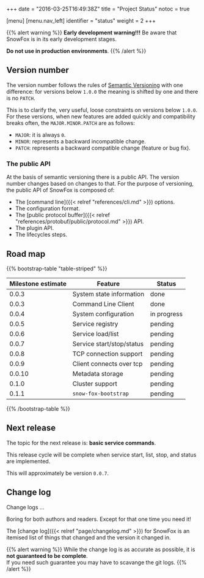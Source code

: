 +++
date = "2016-03-25T16:49:38Z"
title = "Project Status"
notoc = true

[menu]
  [menu.nav_left]
    identifier = "status"
    weight = 2
+++

{{% alert warning %}}
  **Early development warning!!!**
  Be aware that SnowFox is in its early development stages.

  **Do not use in production environments**.
{{% /alert %}}


Version number
--------------
The version number follows the rules of [Semantic Versioning](http://semver.org/)
with one difference: for versions below `1.0.0` the meaning is shifted by one and
there is no `PATCH`.

This is to clarify the, very useful, loose constraints on versions below `1.0.0`.
For these versions, when new features are added quickly and compatibility
breaks often, the `MAJOR.MINOR.PATCH` are as follows:

  * `MAJOR`: it is always `0`.
  * `MINOR`: represents a backward incompatible change.
  * `PATCH`: represents a backward compatible change (feature or bug fix).

### The public API
At the basis of semantic versioning there is a public API.
The version number changes based on changes to that.
For the purpose of versioning, the public API of SnowFox is composed of:

  * The [command line]({{< relref "references/cli.md" >}}) options.
  * The configuration format.
  * The [public protocol buffer]({{< relref "references/protobuf/public/protocol.md" >}}) API.
  * The plugin API.
  * The lifecycles steps.


Road map
--------

{{% bootstrap-table "table-striped" %}}

| Milestone estimate | Feature                    | Status      |
| ------------------ | -------------------------- | ----------- |
| 0.0.3              | System state information   | done        |
| 0.0.3              | Command Line Client        | done        |
| 0.0.4              | System configuration       | in progress |
| 0.0.5              | Service registry           | pending     |
| 0.0.6              | Service load/list          | pending     |
| 0.0.7              | Service start/stop/status  | pending     |
| 0.0.8              | TCP connection support     | pending     |
| 0.0.9              | Client connects over tcp   | pending     |
| 0.0.10             | Metadata storage           | pending     |
| 0.1.0              | Cluster support            | pending     |
| 0.1.1              | `snow-fox-bootstrap`       | pending     |

{{% /bootstrap-table %}}

Next release
------------
The topic for the next release is: <b>basic service commands</b>.

This release cycle will be complete when service start, list,
stop, and status are implemented.

This will approximately be version `0.0.7`.

Change log
----------
Change logs ...

Boring for both authors and readers.
Except for that one time you need it!

The [change log]({{< relref "page/changelog.md" >}}) for SnowFox is an
itemised list of things that changed and the version it changed in.

{{% alert warning %}}
While the change log is as accurate as possible, it is
**not guaranteed to be complete**.  
If you need such guarantee you may have to scavange the git logs.
{{% /alert %}}
